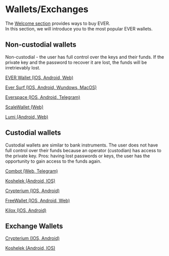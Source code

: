 # Wallets/Exchanges

The [Welcome section](/learn/welcome.md) provides ways to buy EVER.  
In this section, we will introduce you to the most popular EVER wallets.

## Non-custodial wallets
  
Non-custodial - the user has full control over the keys and their funds. If the private key and the password to recover it are lost, the funds will be irretrievably lost.

[EVER Wallet (IOS, Android, Web)](https://l1.broxus.com/everscale/wallet)

[Ever Surf (IOS, Android, Wundows, MacOS)](https://ever.surf/)

[Everspace (IOS, Android, Telegram)](https://everspace.app/)

[ScaleWallet (Web)](https://scalewallet.com/)

[Lumi (Android, Web)](https://lumiwallet.com/)

## Custodial wallets

Custodial wallets are similar to bank instruments. The user does not have full control over their funds because an operator (custodian) has access to the private key. Pros: having lost passwords or keys, the user has the opportunity to gain access to the funds again.

[Combot (Web, Telegram)](https://combot.org/)

[Koshelek (Android, IOS)](https://koshelek.ru/)

[Crypterium (IOS, Android)](https://crypterium.com/wallet)

[FreeWallet (IOS, Android, Web)](https://freewallet.org/ton-wallet)

[Kilox (IOS, Android)](https://kilox.io/)

## Exchange Wallets

[Crypterium (IOS, Android)](https://crypterium.com/wallet)

[Koshelek (Android, IOS)](https://koshelek.ru/)


